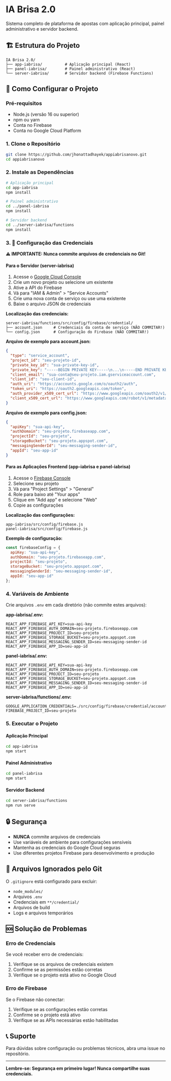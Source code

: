 # IA Brisa 2.0

Sistema completo de plataforma de apostas com aplicação principal, painel administrativo e servidor backend.

## 🏗️ Estrutura do Projeto

```
IA Brisa 2.0/
├── app-iabrisa/          # Aplicação principal (React)
├── panel-iabrisa/        # Painel administrativo (React)
└── server-iabrisa/       # Servidor backend (Firebase Functions)
```

## 🚀 Como Configurar o Projeto

### Pré-requisitos

- Node.js (versão 16 ou superior)
- npm ou yarn
- Conta no Firebase
- Conta no Google Cloud Platform

### 1. Clone o Repositório

```bash
git clone https://github.com/jhonattadhayek/appiabrisanovo.git
cd appiabrisanovo
```

### 2. Instale as Dependências

```bash
# Aplicação principal
cd app-iabrisa
npm install

# Painel administrativo
cd ../panel-iabrisa
npm install

# Servidor backend
cd ../server-iabrisa/functions
npm install
```

### 3. 🔐 Configuração das Credenciais

**⚠️ IMPORTANTE: Nunca commite arquivos de credenciais no Git!**

#### Para o Servidor (server-iabrisa)

1. Acesse o [Google Cloud Console](https://console.cloud.google.com/)
2. Crie um novo projeto ou selecione um existente
3. Ative a API do Firebase
4. Vá para "IAM & Admin" > "Service Accounts"
5. Crie uma nova conta de serviço ou use uma existente
6. Baixe o arquivo JSON de credenciais

**Localização das credenciais:**
```
server-iabrisa/functions/src/config/firebase/credential/
├── account.json     # Credenciais da conta de serviço (NÃO COMMITAR!)
└── config.json      # Configuração do Firebase (NÃO COMMITAR!)
```

**Arquivo de exemplo para account.json:**
```json
{
  "type": "service_account",
  "project_id": "seu-projeto-id",
  "private_key_id": "sua-private-key-id",
  "private_key": "-----BEGIN PRIVATE KEY-----\n...\n-----END PRIVATE KEY-----\n",
  "client_email": "sua-conta@seu-projeto.iam.gserviceaccount.com",
  "client_id": "seu-client-id",
  "auth_uri": "https://accounts.google.com/o/oauth2/auth",
  "token_uri": "https://oauth2.googleapis.com/token",
  "auth_provider_x509_cert_url": "https://www.googleapis.com/oauth2/v1/certs",
  "client_x509_cert_url": "https://www.googleapis.com/robot/v1/metadata/x509/sua-conta%40seu-projeto.iam.gserviceaccount.com"
}
```

**Arquivo de exemplo para config.json:**
```json
{
  "apiKey": "sua-api-key",
  "authDomain": "seu-projeto.firebaseapp.com",
  "projectId": "seu-projeto",
  "storageBucket": "seu-projeto.appspot.com",
  "messagingSenderId": "seu-messaging-sender-id",
  "appId": "seu-app-id"
}
```

#### Para as Aplicações Frontend (app-iabrisa e panel-iabrisa)

1. Acesse o [Firebase Console](https://console.firebase.google.com/)
2. Selecione seu projeto
3. Vá para "Project Settings" > "General"
4. Role para baixo até "Your apps"
5. Clique em "Add app" e selecione "Web"
6. Copie as configurações

**Localização das configurações:**
```
app-iabrisa/src/config/firebase.js
panel-iabrisa/src/config/firebase.js
```

**Exemplo de configuração:**
```javascript
const firebaseConfig = {
  apiKey: "sua-api-key",
  authDomain: "seu-projeto.firebaseapp.com",
  projectId: "seu-projeto",
  storageBucket: "seu-projeto.appspot.com",
  messagingSenderId: "seu-messaging-sender-id",
  appId: "seu-app-id"
};
```

### 4. Variáveis de Ambiente

Crie arquivos `.env` em cada diretório (não commite estes arquivos):

**app-iabrisa/.env:**
```env
REACT_APP_FIREBASE_API_KEY=sua-api-key
REACT_APP_FIREBASE_AUTH_DOMAIN=seu-projeto.firebaseapp.com
REACT_APP_FIREBASE_PROJECT_ID=seu-projeto
REACT_APP_FIREBASE_STORAGE_BUCKET=seu-projeto.appspot.com
REACT_APP_FIREBASE_MESSAGING_SENDER_ID=seu-messaging-sender-id
REACT_APP_FIREBASE_APP_ID=seu-app-id
```

**panel-iabrisa/.env:**
```env
REACT_APP_FIREBASE_API_KEY=sua-api-key
REACT_APP_FIREBASE_AUTH_DOMAIN=seu-projeto.firebaseapp.com
REACT_APP_FIREBASE_PROJECT_ID=seu-projeto
REACT_APP_FIREBASE_STORAGE_BUCKET=seu-projeto.appspot.com
REACT_APP_FIREBASE_MESSAGING_SENDER_ID=seu-messaging-sender-id
REACT_APP_FIREBASE_APP_ID=seu-app-id
```

**server-iabrisa/functions/.env:**
```env
GOOGLE_APPLICATION_CREDENTIALS=./src/config/firebase/credential/account.json
FIREBASE_PROJECT_ID=seu-projeto
```

### 5. Executar o Projeto

#### Aplicação Principal
```bash
cd app-iabrisa
npm start
```

#### Painel Administrativo
```bash
cd panel-iabrisa
npm start
```

#### Servidor Backend
```bash
cd server-iabrisa/functions
npm run serve
```

## 🔒 Segurança

- **NUNCA** commite arquivos de credenciais
- Use variáveis de ambiente para configurações sensíveis
- Mantenha as credenciais do Google Cloud seguras
- Use diferentes projetos Firebase para desenvolvimento e produção

## 📁 Arquivos Ignorados pelo Git

O `.gitignore` está configurado para excluir:
- `node_modules/`
- Arquivos `.env`
- Credenciais em `**/credential/`
- Arquivos de build
- Logs e arquivos temporários

## 🆘 Solução de Problemas

### Erro de Credenciais
Se você receber erro de credenciais:
1. Verifique se os arquivos de credenciais existem
2. Confirme se as permissões estão corretas
3. Verifique se o projeto está ativo no Google Cloud

### Erro de Firebase
Se o Firebase não conectar:
1. Verifique se as configurações estão corretas
2. Confirme se o projeto está ativo
3. Verifique se as APIs necessárias estão habilitadas

## 📞 Suporte

Para dúvidas sobre configuração ou problemas técnicos, abra uma issue no repositório.

---

**Lembre-se: Segurança em primeiro lugar! Nunca compartilhe suas credenciais.**
